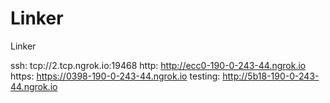 # Linker
Linker

ssh: tcp://2.tcp.ngrok.io:19468 
http: http://ecc0-190-0-243-44.ngrok.io 
https: https://0398-190-0-243-44.ngrok.io 
testing: http://5b18-190-0-243-44.ngrok.io 